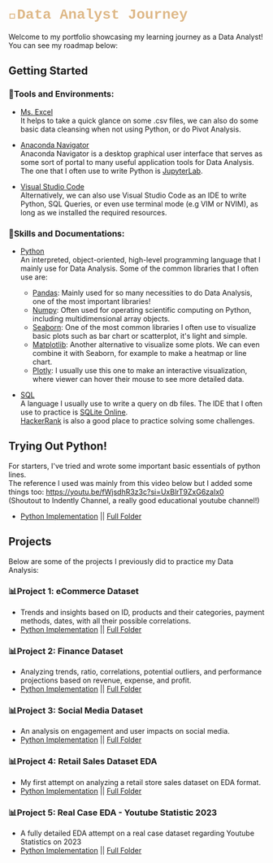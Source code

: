 <h1 style="font-family:'Courier New'; color:burlywood;">🧭Data Analyst Journey</h1>
Welcome to my portfolio showcasing my learning journey as a Data Analyst! <br>
You can see my roadmap below:

## Getting Started
### 🔧Tools and Environments:
- [Ms. Excel](https://support.microsoft.com/en-us/office/formulas-and-functions-294d9486-b332-48ed-b489-abe7d0f9eda9)  
It helps to take a quick glance on some .csv files, we can also do some basic data cleansing when not using Python, or do Pivot Analysis.

- [Anaconda Navigator](https://docs.anaconda.com/navigator/)  
Anaconda Navigator is a desktop graphical user interface that serves as some sort of portal to many useful application tools for Data Analysis.
The one that I often use to write Python is [JupyterLab](https://jupyterlab.readthedocs.io/en/latest/).

- [Visual Studio Code](https://code.visualstudio.com/docs)  
Alternatively, we can also use Visual Studio Code as an IDE to write Python, SQL Queries, or even use terminal mode (e.g VIM or NVIM), 
as long as we installed the required resources. 

### 🔭Skills and Documentations:
- [Python](https://www.python.org/)  
An interpreted, object-oriented, high-level programming language that I mainly use for Data Analysis.  Some of the common libraries that I often use are:  
	- [Pandas](https://pandas.pydata.org/docs/): Mainly used for so many necessities to do Data Analysis, one of the most important libraries!  
	- [Numpy](https://numpy.org/doc/stable/): Often used for operating scientific computing on Python, including multidimensional array objects.  
	- [Seaborn](https://seaborn.pydata.org/): One of the most common libraries I often use to visualize basic plots such as bar chart or scatterplot, it's light and simple.  
	- [Matplotlib](https://matplotlib.org/): Another alternative to visualize some plots. We can even combine it with Seaborn, for example to make a heatmap or line chart.  
	- [Plotly](https://plotly.com/python/): I usually use this one to make an interactive visualization, where viewer can hover their mouse to see more detailed data.  

- [SQL](https://www.w3schools.com/sql/sql_quickref.asp)  
A language I usually use to write a query on db files. The IDE that I often use to practice is [SQLite Online](https://sqliteonline.com/).  
[HackerRank](https://www.hackerrank.com/domains/sql) is also a good place to practice solving some challenges.

## Trying Out Python!
For starters, I've tried and wrote some important basic essentials of python lines.  
The reference I used was mainly from this video below but I added some things too:   https://youtu.be/fWjsdhR3z3c?si=UxBlrT9ZxG6zaIx0  
(Shoutout to Indently Channel, a really good educational youtube channel!)

- [Python Implementation](Projects/BasicEssentials/Python/TestingGround.ipynb) || [Full Folder](Projects/BasicEssentials)

## Projects
Below are some of the projects I previously did to practice my Data Analysis:
### 📊Project 1: eCommerce Dataset
- Trends and insights based on ID, products and their categories, payment methods, dates, with all their possible correlations.
- [Python Implementation](Projects/eCommerce/Python/ecommerce_analysis.ipynb) || [Full Folder](Projects/eCommerce)

### 📊Project 2: Finance Dataset
- Analyzing trends, ratio, correlations, potential outliers, and performance projections based on revenue, expense, and profit.
- [Python Implementation](Projects/Finance/Python/financial_data_analysis.ipynb) || [Full Folder](Projects/Finance)

### 📊Project 3: Social Media Dataset
- An analysis on engagement and user impacts on social media.
- [Python Implementation](Projects/SocialMedia/Python/socmed_analysis.ipynb) || [Full Folder](Projects/SocialMedia)

### 📊Project 4: Retail Sales Dataset EDA
- My first attempt on analyzing a retail store sales dataset on EDA format.
- [Python Implementation](Projects/RetailSalesEDA/Python/retail_sales_EDA.ipynb) || [Full Folder](Projects/RetailSalesEDA)

### 📊Project 5: Real Case EDA - Youtube Statistic 2023
- A fully detailed EDA attempt on a real case dataset regarding Youtube Statistics on 2023
- [Python Implementation](Projects/YoutubeStatistic2023/Python/YoutubeStats2023.ipynb) || [Full Folder](Projects/YoutubeStatistic2023)